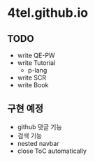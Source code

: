# 4tel.github.io
## TODO
* write QE-PW
* write Tutorial
	* p-lang
* write SCR
* write Book
## 구현 예정
* github 댓글 기능
* 검색 기능
* nested navbar
* close ToC automatically